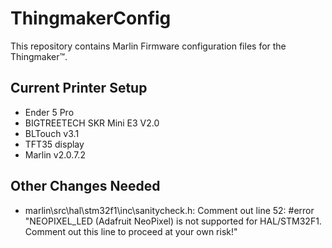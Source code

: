 # ThingmakerConfig
This repository contains Marlin Firmware configuration files for the Thingmaker™.

## Current Printer Setup
* Ender 5 Pro
* BIGTREETECH SKR Mini E3 V2.0
* BLTouch v3.1
* TFT35 display
* Marlin v2.0.7.2

## Other Changes Needed
* marlin\src\hal\stm32f1\inc\sanitycheck.h: Comment out line 52: #error "NEOPIXEL_LED (Adafruit NeoPixel) is not supported for HAL/STM32F1. Comment out this line to proceed at your own risk!"